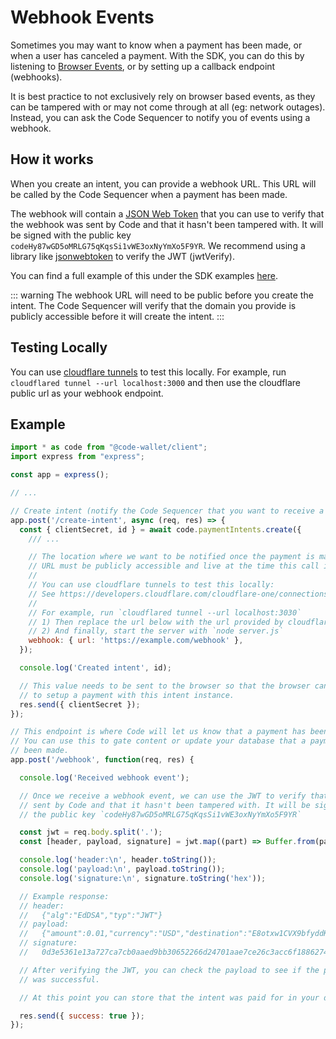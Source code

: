 # Webhook Events

Sometimes you may want to know when a payment has been made, or when a user has canceled a payment. With the SDK, you can do this by listening to [Browser Events](./browser-events), or by setting up a callback endpoint (webhooks). 

It is best practice to not exclusively rely on browser based events, as they can be tampered with or may not come through at all (eg: network outages). Instead, you can ask the Code Sequencer to notify you of events using a webhook.

## How it works

When you create an intent, you can provide a webhook URL. This URL will be called by the Code Sequencer when a payment has been made.

The webhook will contain a [JSON Web Token](https://jwt.io/) that you can use to verify that the webhook was sent by Code and that it hasn't been tampered with. It will be signed with the public key `codeHy87wGD5oMRLG75qKqsSi1vWE3oxNyYmXo5F9YR`. We recommend using a library like [jsonwebtoken](https://www.npmjs.com/package/jose) to verify the JWT (jwtVerify).

You can find a full example of this under the SDK examples [here](https://github.com/code-wallet/code-sdk/blob/main/examples/5-example-purchase-flow/src/routes/payment.ts#L38-L78).

::: warning
The webhook URL will need to be public before you create the intent. The Code Sequencer will verify that the domain you provide is publicly accessible before it will create the intent.
:::

## Testing Locally

You can use [cloudflare tunnels](https://developers.cloudflare.com/cloudflare-one/connections/connect-networks/install-and-setup/tunnel-guide/local/) to test this locally. For example, run `cloudflared tunnel --url localhost:3000` and then use the cloudflare public url as your webhook endpoint.

## Example

```js
import * as code from "@code-wallet/client";
import express from "express";

const app = express();

// ...

// Create intent (notify the Code Sequencer that you want to receive a payment)
app.post('/create-intent', async (req, res) => {
  const { clientSecret, id } = await code.paymentIntents.create({
    /// ...

    // The location where we want to be notified once the payment is made. This
    // URL must be publicly accessible and live at the time this call is made.
    //
    // You can use cloudflare tunnels to test this locally:
    // See https://developers.cloudflare.com/cloudflare-one/connections/connect-networks/install-and-setup/tunnel-guide/local/
    //
    // For example, run `cloudflared tunnel --url localhost:3030`
    // 1) Then replace the url below with the url provided by cloudflare tunnels
    // 2) And finally, start the server with `node server.js`
    webhook: { url: 'https://example.com/webhook' },
  });

  console.log('Created intent', id);

  // This value needs to be sent to the browser so that the browser can use it
  // to setup a payment with this intent instance.
  res.send({ clientSecret });
});

// This endpoint is where Code will let us know that a payment has been made.
// You can use this to gate content or update your database that a payment has
// been made.
app.post('/webhook', function(req, res) {

  console.log('Received webhook event');

  // Once we receive a webhook event, we can use the JWT to verify that it was
  // sent by Code and that it hasn't been tampered with. It will be signed with
  // the public key `codeHy87wGD5oMRLG75qKqsSi1vWE3oxNyYmXo5F9YR`

  const jwt = req.body.split('.');
  const [header, payload, signature] = jwt.map((part) => Buffer.from(part, 'base64'));

  console.log('header:\n', header.toString());
  console.log('payload:\n', payload.toString());
  console.log('signature:\n', signature.toString('hex'));

  // Example response:
  // header:
  //   {"alg":"EdDSA","typ":"JWT"}
  // payload:
  //   {"amount":0.01,"currency":"USD","destination":"E8otxw1CVX9bfyddKu3ZB3BVLa4VVF9J7CTPdnUwT9jR","exchangeRate":0.00000893,"intent":"9joz92rMXnS8NuK9Y3PnukdVi1W7S9cs388CTQxxg6r6","quarks":112000000,"state":"SUBMITTED"}
  // signature:
  //   0d3e5361e13a727ca7cb0aaed9bb30652266d24701aae7ce26c3acc6f1886274310f69af3ca545f3057fc628ec9c45e74b606da7d44539f05637a6c8c56cde01

  // After verifying the JWT, you can check the payload to see if the payment
  // was successful.

  // At this point you can store that the intent was paid for in your database

  res.send({ success: true });
});
```


